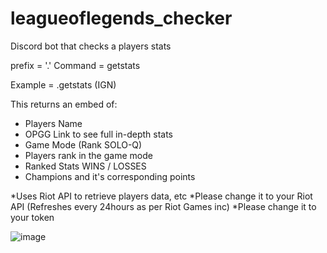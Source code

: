 # leagueoflegends_checker
Discord bot that checks a players stats

prefix = '.' 
Command = getstats

Example = .getstats (IGN)


This returns an embed of:

- Players Name
- OPGG Link to see full in-depth stats
- Game Mode (Rank SOLO-Q)
- Players rank in the game mode
- Ranked Stats WINS / LOSSES
- Champions and it's corresponding points

*Uses Riot API to retrieve players data, etc
*Please change it to your Riot API (Refreshes every 24hours as per Riot Games inc)
*Please change it to your token

![image](https://user-images.githubusercontent.com/46334253/51569529-99f75280-1e6a-11e9-8748-dbd43254b295.png)






